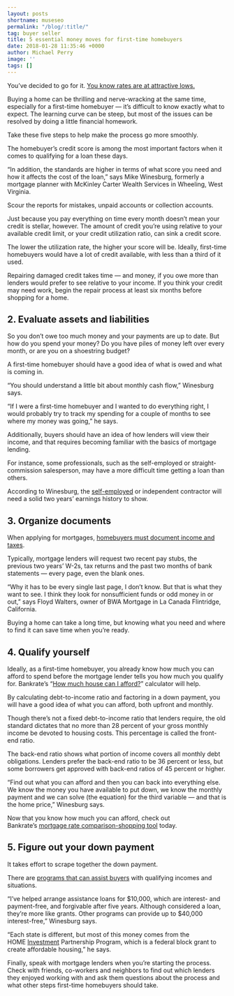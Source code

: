 ```yaml
---
layout: posts
shortname: museseo
permalink: "/blog/:title/"
tag: buyer seller
title: 5 essential money moves for first-time homebuyers
date: 2018-01-28 11:35:46 +0000
author: Michael Perry
image: ''
tags: []
---
```

You’ve decided to go for it. [You know rates are at attractive lows.](https://www.bankrate.com/mortgage.aspx)

Buying a home can be thrilling and nerve-wracking at the same time, especially for a first-time homebuyer — it’s difficult to know exactly what to expect. The learning curve can be steep, but most of the issues can be resolved by doing a little financial homework.

Take these five steps to help make the process go more smoothly.

The homebuyer’s credit score is among the most important factors when it comes to qualifying for a loan these days.

“In addition, the standards are higher in terms of what score you need and how it affects the cost of the loan,” says Mike Winesburg, formerly a mortgage planner with McKinley Carter Wealth Services in Wheeling, West Virginia.

Scour the reports for mistakes, unpaid accounts or collection accounts.

Just because you pay everything on time every month doesn’t mean your credit is stellar, however. The amount of credit you’re using relative to your available credit limit, or your credit utilization ratio, can sink a credit score.

The lower the utilization rate, the higher your score will be. Ideally, first-time homebuyers would have a lot of credit available, with less than a third of it used.

Repairing damaged credit takes time — and money, if you owe more than lenders would prefer to see relative to your income. If you think your credit may need work, begin the repair process at least six months before shopping for a home.

## 2. Evaluate assets and liabilities

So you don’t owe too much money and your payments are up to date. But how do you spend your money? Do you have piles of money left over every month, or are you on a shoestring budget?

A first-time homebuyer should have a good idea of what is owed and what is coming in.

“You should understand a little bit about monthly cash flow,” Winesburg says.

“If I were a first-time homebuyer and I wanted to do everything right, I would probably try to track my spending for a couple of months to see where my money was going,” he says.

Additionally, buyers should have an idea of how lenders will view their income, and that requires becoming familiar with the basics of mortgage lending.

For instance, some professionals, such as the self-employed or straight-commission salesperson, may have a more difficult time getting a loan than others.

According to Winesburg, the [self-employed](https://www.bankrate.com/finance/mortgages/how-the-self-employed-get-mortgages-1.aspx) or independent contractor will need a solid two years’ earnings history to show.

## 3. Organize documents

When applying for mortgages, [homebuyers must document income and taxes](https://www.bankrate.com/finance/mortgages/documents-you-need-to-get-a-home-mortgage-1.aspx).

Typically, mortgage lenders will request two recent pay stubs, the previous two years’ W-2s, tax returns and the past two months of bank statements — every page, even the blank ones.

“Why it has to be every single last page, I don’t know. But that is what they want to see. I think they look for nonsufficient funds or odd money in or out,” says Floyd Walters, owner of BWA Mortgage in La Canada Flintridge, California.

Buying a home can take a long time, but knowing what you need and where to find it can save time when you’re ready.

## 4. Qualify yourself

Ideally, as a first-time homebuyer, you already know how much you can afford to spend before the mortgage lender tells you how much you qualify for. Bankrate’s “[How much house can I afford?](https://www.bankrate.com/calculators/mortgages/new-house-calculator.aspx)” calculator will help.

By calculating debt-to-income ratio and factoring in a down payment, you will have a good idea of what you can afford, both upfront and monthly.

Though there’s not a fixed debt-to-income ratio that lenders require, the old standard dictates that no more than 28 percent of your gross monthly income be devoted to housing costs. This percentage is called the front-end ratio.

The back-end ratio shows what portion of income covers all monthly debt obligations. Lenders prefer the back-end ratio to be 36 percent or less, but some borrowers get approved with back-end ratios of 45 percent or higher.

“Find out what you can afford and then you can back into everything else. We know the money you have available to put down, we know the monthly payment and we can solve (the equation) for the third variable — and that is the home price,” Winesburg says.

Now that you know how much you can afford, check out Bankrate’s [mortgage rate comparison-shopping tool](https://www.bankrate.com/mortgage.aspx) today.

## 5. Figure out your down payment

It takes effort to scrape together the down payment.

There are [programs that can assist buyers](https://www.bankrate.com/mortgages/first-time-homebuyer-grants-and-programs/) with qualifying incomes and situations.

“I’ve helped arrange assistance loans for $10,000, which are interest- and payment-free, and forgivable after five years. Although considered a loan, they’re more like grants. Other programs can provide up to $40,000 interest-free,” Winesburg says.

“Each state is different, but most of this money comes from the HOME [Investment](https://www.bankrate.com/calculators/retirement/investment-goal-calculator.aspx "investment calculator") Partnership Program, which is a federal block grant to create affordable housing,” he says.

Finally, speak with mortgage lenders when you’re starting the process. Check with friends, co-workers and neighbors to find out which lenders they enjoyed working with and ask them questions about the process and what other steps first-time homebuyers should take.
